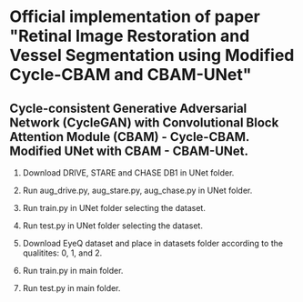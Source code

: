 # Official implementation of paper "Retinal Image Restoration and Vessel Segmentation using Modified Cycle-CBAM and CBAM-UNet"
## Cycle-consistent Generative Adversarial Network (CycleGAN) with Convolutional Block Attention Module (CBAM) - Cycle-CBAM. Modified UNet with CBAM - CBAM-UNet.

1. Download DRIVE, STARE and CHASE DB1 in UNet folder.

2. Run aug_drive.py, aug_stare.py, aug_chase.py in UNet folder.

3. Run train.py in UNet folder selecting the dataset.

4. Run test.py in UNet folder selecting the dataset.

5. Download EyeQ dataset and place in datasets folder according to the qualitites: 0, 1, and 2.

6. Run train.py in main folder.

7. Run test.py in main folder.
